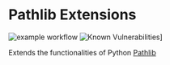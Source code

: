 # Pathlib Extensions

![example workflow](https://github.com/gpcimino/pathlibext/actions/workflows/python-package.yml/badge.svg)
![Known Vulnerabilities](https://snyk.io/test/github/gpcimino/pathlibext/badge.svg)]

Extends the functionalities of Python [Pathlib](https://docs.python.org/3/library/pathlib.html)
